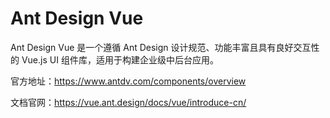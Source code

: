 # Ant Design Vue

Ant Design Vue 是一个遵循 Ant Design 设计规范、功能丰富且具有良好交互性的 Vue.js UI 组件库，适用于构建企业级中后台应用。

官方地址：https://www.antdv.com/components/overview

文档官网：https://vue.ant.design/docs/vue/introduce-cn/